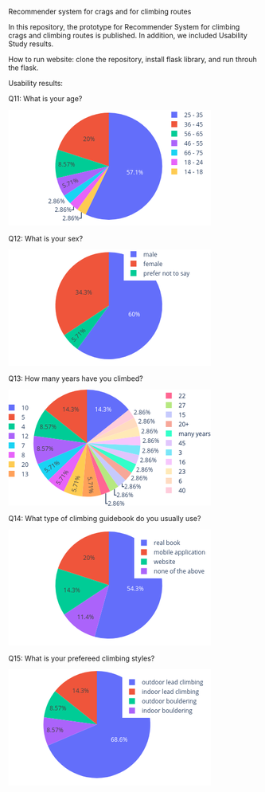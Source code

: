 Recommender system for crags and for climbing routes

In this repository, the prototype for Recommender System for climbing crags and climbing routes is published.
In addition, we included Usability Study results.

How to run website:
clone the repository, install flask library, and run throuh the flask.

Usability results:

Q11: What is your age?

![Question 11 summary](/Usability_study/img/Q11.png?raw=true "Participants' age")

Q12: What is your sex?

![Question 12 summary](/Usability_study/img/Q12.png?raw=true "Participants' sex")

Q13: How many years have you climbed?

![Question 13 summary](/Usability_study/img/Q13.png?raw=true "Participants' climbing experience")

Q14: What type of climbing guidebook do you usually use?

![Question 14 summary](/Usability_study/img/Q14.png?raw=true "Participants' type of climbing guidebooks")

Q15: What is your prefereed climbing styles?

![Question 15 summary](/Usability_study/img/Q15.png?raw=true "Participants' climbing styles")

